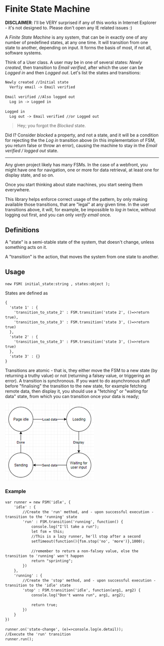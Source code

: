 # Finite State Machine
**DISCLAIMER**: I'll be VERY surprised if any of this works in Internet Explorer - it's not designed to. Please don't open any IE related issues :)

A *Finite State Machine* is any system, that can be in exactly one of any number of predefined states, at any one time. It will transition from one state to another, depending on input. It forms the basis of most, if not all, software systems.

Think of a User class. A user may be in one of several states: *Newly created*, then transition to *Email verified*, after which the user can be *Logged in* and then *Logged out*. Let's list the states and transitions:
```
Newly created //Initial state
  Verfiy email -> Email verified

Email verified //Also logged out
  Log in -> Logged in

Logged in
  Log out -> Email verified //or Logged out
```
> Hey; you forgot the *Blocked* state.

Did I? Consider *blocked* a property, and not a state, and it will be a condition for rejecting the the *Log in* transition above (in this implementation of FSM, you return false or throw an error), causing the machine to stay in the *Email verified / logged out* state.

<hr>

Any given project likely has many FSMs. In the case of a webfront, you might have one for navigation, one or more for data retrieval, at least one for display state, and so on.

Once you start thinking about state machines, you start seeing them everywhere.

This library helps enforce correct usage of the pattern, by only making available those transitions, that are "legal" at any given time. In the user transitions above, it will, for example, be impossible to *log in* twice, without logging out first, and you can only *verify email* once.

## Definitions
A "state" is a semi-stable state of the system, that doesn't change, unless something acts on it.

A "transition" is the action, that moves the system from one state to another.

## Usage
```JS
new FSM( initial_state:string , states:object );
```
States are defined as
```JS
{
  'state 1' : {
    'transition_to_state_2' : FSM.transition('state 2', ()=>return true),
    'transition_to_state_3' : FSM.transition('state 3', ()=>return true)
  },
  'state 2' : {
    'transition_to_state_3' : FSM.transition('state 3', ()=>return true)
  },
  'state 3' : {}
}
```

Transitions are atomic - that is, they either move the FSM to a new state (by returning a truthy value) or not (returning a falsey value, or triggering an error). A transition is synchronous. If you want to do asynchronous stuff before "finalising" the transition to the new state, for example fetching remote data, then display it, you should use a "fetching" or "waiting for data" state, from which you can transition once your data is ready;

![Diagram](doc/diagram_1.png)

### Example

```JS
var runner = new FSM('idle', {
	'idle' : {
		//Create the 'run' method, and - upon successful execution - transition to the 'running' state
		'run' : FSM.transition('running', function() {
			console.log("I'll take a run"); 
			let fsm = this; 
			//This is a lazy runner, he'll stop after a second
			setTimeout(function(){fsm.stop('no', 'more')},1000); 
			
			//remember to return a non-falsey value, else the transition to 'running' won't happen
			return "sprinting";
		})
	},
	'running' : {
		//Create the 'stop' method, and - upon successful execution - transition to the 'idle' state
		'stop' : FSM.transition('idle', function(arg1, arg2) {
			console.log("Don't wanna run", arg1, arg2); 
			
			return true;
		})
	}
})

runner.on('state-change', (e)=>console.log(e.detail));
//Execute the 'run' transition
runner.run();
```
